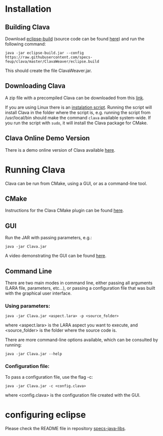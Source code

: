 
# Installation

## Building Clava

Download [eclipse-build](http://specs.fe.up.pt/tools/eclipse-build.jar) (source code can be found [here](https://github.com/specs-feup/specs-java-tools/tree/master/EclipseBuild)) and run the following command:

`java -jar eclipse-build.jar --config https://raw.githubusercontent.com/specs-feup/clava/master/ClavaWeaver/eclipse.build`

This should create the file ClavaWeaver.jar. 

## Downloading Clava

A zip file with a precompiled Clava can be downloaded from this [link](http://specs.fe.up.pt/tools/clava.zip).

If you are using Linux there is an [instalation script](https://specs.fe.up.pt/tools/clava/clava-update). Running the script will install Clava in the folder where the script is, e.g. running the script from /usr/local/bin should make the command `clava` available system-wide. If you run the script with `sudo`, it will install the Clava package for CMake.

## Clava Online Demo Version

There is a demo online version of Clava available [here](http://specs.fe.up.pt/tools/clava).


# Running Clava


Clava can be run from CMake, using a GUI, or as a command-line tool.


## CMake

Instructions for the Clava CMake plugin can be found [here](https://github.com/specs-feup/clava/tree/master/CMake).



## GUI


Run the JAR with passing parameters, e.g.:

	java -jar Clava.jar


A video demonstrating the GUI can be found [here](https://www.youtube.com/watch?v=IFvNWYCivFA).

## Command Line


There are two main modes in command line, either passing all arguments (LARA file, parameters, etc...), or passing a configuration file that was built with the graphical user interface.



### Using parameters:

	java -jar Clava.jar <aspect.lara> -p <source_folder>

where <aspect.lara> is the LARA aspect you want to execute, and <source_folder> is the folder where the source code is.


There are more command-line options available, which can be consulted by running:

	java -jar Clava.jar --help


		
### Configuration file:

To pass a configuration file, use the flag -c:

	java -jar Clava.jar -c <config.clava>

where <config.clava> is the configuration file created with the GUI.


# configuring eclipse

Please check the README file in repository [specs-java-libs](https://github.com/specs-feup/specs-java-libs).




